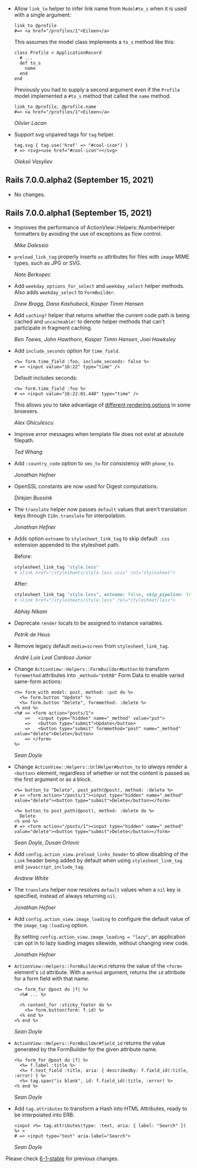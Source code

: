 *   Allow `link_to` helper to infer link name from `Model#to_s` when it
    is used with a single argument:

        link_to @profile
        #=> <a href="/profiles/1">Eileen</a>

    This assumes the model class implements a `to_s` method like this:

        class Profile < ApplicationRecord
          # ...
          def to_s
            name
          end
        end

    Previously you had to supply a second argument even if the `Profile`
    model implemented a `#to_s` method that called the `name` method.

        link_to @profile, @profile.name
        #=> <a href="/profiles/1">Eileen</a>

    *Olivier Lacan*

*   Support svg unpaired tags for `tag` helper.

        tag.svg { tag.use('href' => "#cool-icon") }
        # => <svg><use href="#cool-icon"></svg>

    *Oleksii Vasyliev*


## Rails 7.0.0.alpha2 (September 15, 2021) ##

*   No changes.


## Rails 7.0.0.alpha1 (September 15, 2021) ##

*   Improves the performance of ActionView::Helpers::NumberHelper formatters by avoiding the use of
    exceptions as flow control.

    *Mike Dalessio*

*   `preload_link_tag` properly inserts `as` attributes for files with `image` MIME types, such as JPG or SVG.

    *Nate Berkopec*

*   Add `weekday_options_for_select` and `weekday_select` helper methods. Also adds `weekday_select` to `FormBuilder`.

    *Drew Bragg*, *Dana Kashubeck*, *Kasper Timm Hansen*

*   Add `caching?` helper that returns whether the current code path is being cached and `uncacheable!` to denote helper methods that can't participate in fragment caching.

    *Ben Toews*, *John Hawthorn*, *Kasper Timm Hansen*, *Joel Hawksley*

*   Add `include_seconds` option for `time_field`.

        <%= form.time_field :foo, include_seconds: false %>
        # => <input value="16:22" type="time" />

    Default includes seconds:

        <%= form.time_field :foo %>
        # => <input value="16:22:01.440" type="time" />

    This allows you to take advantage of [different rendering options](https://developer.mozilla.org/en-US/docs/Web/HTML/Element/input/time#time_value_format) in some browsers.

    *Alex Ghiculescu*

*   Improve error messages when template file does not exist at absolute filepath.

    *Ted Whang*

*   Add `:country_code` option to `sms_to` for consistency with `phone_to`.

    *Jonathan Hefner*

*   OpenSSL constants are now used for Digest computations.

    *Dirkjan Bussink*

*   The `translate` helper now passes `default` values that aren't
    translation keys through `I18n.translate` for interpolation.

    *Jonathan Hefner*

*   Adds option `extname` to `stylesheet_link_tag` to skip default
    `.css` extension appended to the stylesheet path.

    Before:

    ```ruby
    stylesheet_link_tag "style.less"
    # <link href="/stylesheets/style.less.scss" rel="stylesheet">
    ```

    After:

    ```ruby
    stylesheet_link_tag "style.less", extname: false, skip_pipeline: true, rel: "stylesheet/less"
    # <link href="/stylesheets/style.less" rel="stylesheet/less">
    ```

    *Abhay Nikam*

*   Deprecate `render` locals to be assigned to instance variables.

    *Petrik de Heus*

*   Remove legacy default `media=screen` from `stylesheet_link_tag`.

    *André Luis Leal Cardoso Junior*

*   Change `ActionView::Helpers::FormBuilder#button` to transform `formmethod`
    attributes into `_method="$VERB"` Form Data to enable varied same-form actions:

        <%= form_with model: post, method: :put do %>
          <%= form.button "Update" %>
          <%= form.button "Delete", formmethod: :delete %>
        <% end %>
        <%# => <form action="posts/1">
            =>   <input type="hidden" name="_method" value="put">
            =>   <button type="submit">Update</button>
            =>   <button type="submit" formmethod="post" name="_method" value="delete">Delete</button>
            => </form>
        %>

    *Sean Doyle*

*   Change `ActionView::Helpers::UrlHelper#button_to` to *always* render a
    `<button>` element, regardless of whether or not the content is passed as
    the first argument or as a block.

        <%= button_to "Delete", post_path(@post), method: :delete %>
        # => <form action="/posts/1"><input type="hidden" name="_method" value="delete"><button type="submit">Delete</button></form>

        <%= button_to post_path(@post), method: :delete do %>
          Delete
        <% end %>
        # => <form action="/posts/1"><input type="hidden" name="_method" value="delete"><button type="submit">Delete</button></form>

    *Sean Doyle*, *Dusan Orlovic*

*   Add `config.action_view.preload_links_header` to allow disabling of
    the `Link` header being added by default when using `stylesheet_link_tag`
    and `javascript_include_tag`.

    *Andrew White*

*   The `translate` helper now resolves `default` values when a `nil` key is
    specified, instead of always returning `nil`.

    *Jonathan Hefner*

*   Add `config.action_view.image_loading` to configure the default value of
    the `image_tag` `:loading` option.

    By setting `config.action_view.image_loading = "lazy"`, an application can opt in to
    lazy loading images sitewide, without changing view code.

    *Jonathan Hefner*

*   `ActionView::Helpers::FormBuilder#id` returns the value
    of the `<form>` element's `id` attribute. With a `method` argument, returns
    the `id` attribute for a form field with that name.

        <%= form_for @post do |f| %>
          <%# ... %>

          <% content_for :sticky_footer do %>
            <%= form.button(form: f.id) %>
          <% end %>
        <% end %>

    *Sean Doyle*

*   `ActionView::Helpers::FormBuilder#field_id` returns the value generated by
    the FormBuilder for the given attribute name.

        <%= form_for @post do |f| %>
          <%= f.label :title %>
          <%= f.text_field :title, aria: { describedby: f.field_id(:title, :error) } %>
          <%= tag.span("is blank", id: f.field_id(:title, :error) %>
        <% end %>

    *Sean Doyle*

*   Add `tag.attributes` to transform a Hash into HTML Attributes, ready to be
    interpolated into ERB.

        <input <%= tag.attributes(type: :text, aria: { label: "Search" }) %> >
        # => <input type="text" aria-label="Search">

    *Sean Doyle*


Please check [6-1-stable](https://github.com/rails/rails/blob/6-1-stable/actionview/CHANGELOG.md) for previous changes.
